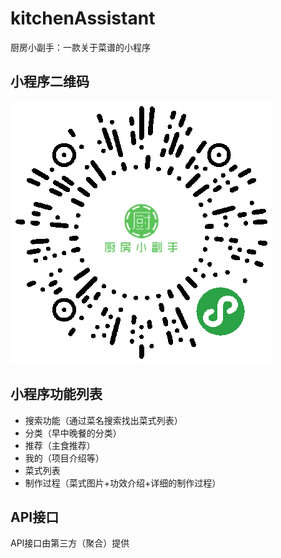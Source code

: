 # kitchenAssistant
厨房小副手：一款关于菜谱的小程序

## 小程序二维码
![](QRcode.png)

## 小程序功能列表
* 搜索功能（通过菜名搜索找出菜式列表）
* 分类（早中晚餐的分类）
* 推荐（主食推荐）
* 我的（项目介绍等）
* 菜式列表
* 制作过程（菜式图片+功效介绍+详细的制作过程）

## API接口
API接口由第三方（聚合）提供
